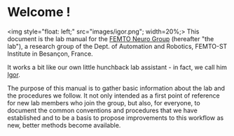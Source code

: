 
# Welcome !

<img style="float: left;" src="images/igor.png"; width=20%;> This document is the lab manual for the [FEMTO Neuro Group](https://neuro-team-femto.github.io) (hereafter "the lab"), a research group of the Dept. of Automation and Robotics, FEMTO-ST Institute in Besançon, France. 

It works a bit like our own little hunchback lab assistant - in fact, we call him [Igor](about-this-manual/why-igor.md).  

The purpose of this manual is to gather basic information about the lab and the procedures we follow. It not only intended as a first point of reference for new lab members who join the group, but also, for everyone, to document the common conventions and procedures that we have established and to be a basis to propose improvements to this workflow as new, better methods become available.












